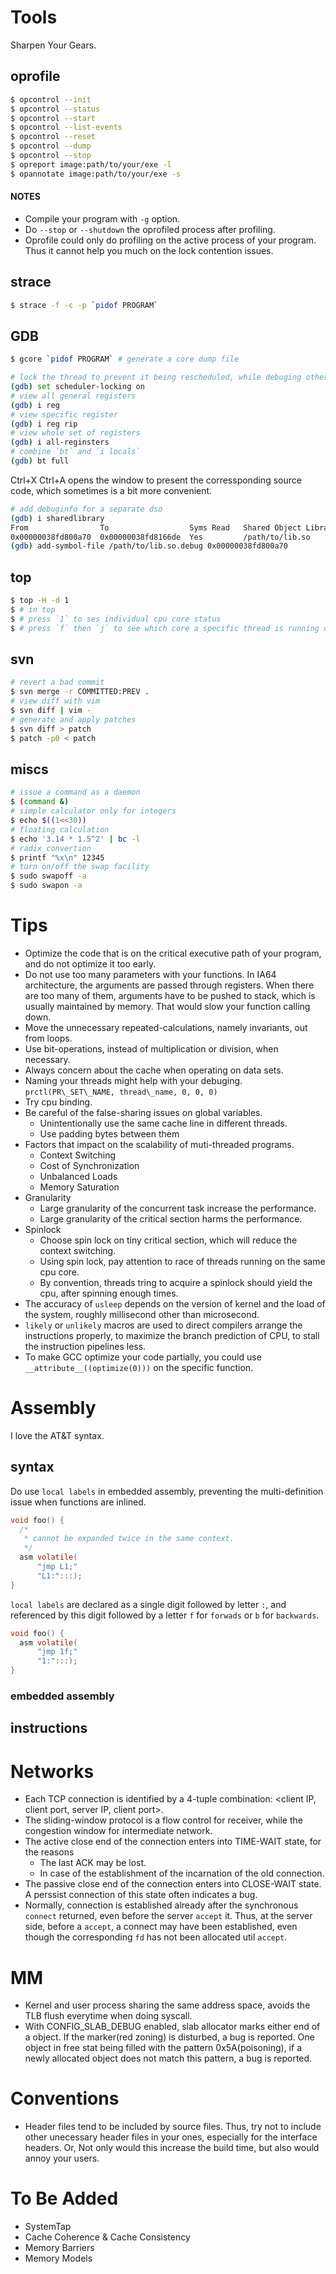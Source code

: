 # Tools
Sharpen Your Gears.

## oprofile
```bash
$ opcontrol --init
$ opcontrol --status
$ opcontrol --start
$ opcontrol --list-events
$ opcontrol --reset
$ opcontrol --dump
$ opcontrol --stop
$ opreport image:path/to/your/exe -l
$ opannotate image:path/to/your/exe -s
```
#### NOTES
* Compile your program with `-g` option.
* Do `--stop` or `--shutdown` the oprofiled process after profiling.
* Oprofile could only do profiling on the active process of your program. Thus it cannot
  help you much on the lock contention issues.


## strace
```bash
$ strace -f -c -p `pidof PROGRAM`
```

## GDB
```bash
$ gcore `pidof PROGRAM` # generate a core dump file
```

```bash
# lock the thread to prevent it being rescheduled, while debuging other than in step mode
(gdb) set scheduler-locking on
# view all general registers
(gdb) i reg
# view specific register
(gdb) i reg rip
# view whole set of registers
(gdb) i all-reginsters
# combine `bt` and `i locals`
(gdb) bt full
```

Ctrl+X Ctrl+A opens the window to present the corressponding source code, which sometimes is a bit more convenient.

```bash
# add debuginfo for a separate dso
(gdb) i sharedlibrary
From                To                  Syms Read   Shared Object Library
0x00000038fd800a70  0x00000038fd8166de  Yes         /path/to/lib.so
(gdb) add-symbol-file /path/to/lib.so.debug 0x00000038fd800a70
```

## top
```bash
$ top -H -d 1
$ # in top
$ # press `1` to ses individual cpu core status
$ # press `f` then `j` to see which core a specific thread is running on
```

## svn
```bash
# revert a bad commit
$ svn merge -r COMMITTED:PREV .
# view diff with vim
$ svn diff | vim -
# generate and apply patches
$ svn diff > patch
$ patch -p0 < patch
```

## miscs
```bash
# issue a command as a daemon
$ (command &)
# simple calculator only for integers
$ echo $((1<<30))
# floating calculation
$ echo '3.14 * 1.5^2' | bc -l
# radix convertion
$ printf "%x\n" 12345
# turn on/off the swap facility
$ sudo swapoff -a
$ sudo swapon -a
```


# Tips
* Optimize the code that is on the critical executive path of your program, and do not optimize it too early.
* Do not use too many parameters with your functions.
  In IA64 architecture, the arguments are passed through registers.
  When there are too many of them, arguments have to be pushed to stack, which is
  usually maintained by memory. That would slow your function calling down.
* Move the unnecessary repeated-calculations, namely invariants, out from loops.
* Use bit-operations, instead of multiplication or division, when necessary.
* Always concern about the cache when operating on data sets.
* Naming your threads might help with your debuging. `prctl(PR\_SET\_NAME, thread\_name, 0, 0, 0)`
* Try cpu binding.
* Be careful of the false-sharing issues on global variables.
  * Unintentionally use the same cache line in different threads.
  * Use padding bytes between them
* Factors that impact on the scalability of muti-threaded programs.
  * Context Switching
  * Cost of Synchronization
  * Unbalanced Loads
  * Memory Saturation
* Granularity
  * Large granularity of the concurrent task increase the performance.
  * Large granularity of the critical section harms the performance.
* Spinlock
  * Choose spin lock on tiny critical section, which will reduce the context switching.
  * Using spin lock, pay attention to race of threads running on the same cpu core.
  * By convention, threads tring to acquire a spinlock should yield the cpu, after spinning enough times.
* The accuracy of `usleep` depends on the version of kernel and the load of the system, roughly millisecond other than microsecond.
* `likely` or `unlikely` macros are used to direct compilers arrange the instructions properly, to maximize the branch prediction of CPU, to stall the instruction pipelines less.
* To make GCC optimize your code partially, you could use `__attribute__((optimize(0)))` on the specific function.

# Assembly

I love the AT&T syntax.

## syntax

Do use `local labels` in embedded assembly, preventing the multi-definition issue when functions are inlined.
```c
void foo() {
  /*
   * cannot be expanded twice in the same context.
   */
  asm volatile(
      "jmp L1;"
      "L1:":::);
}
```

`local labels` are declared as a single digit followed by letter `:`, and referenced by this digit followed by a letter `f` for `forwads` or `b` for `backwards`.

```c
void foo() {
  asm volatile(
      "jmp 1f;"
      "1:":::);
}
```

### embedded assembly

## instructions

# Networks
* Each TCP connection is identified by a 4-tuple combination: <client IP, client port, server IP, client port>.
* The sliding-window protocol is a flow control for receiver, while the congestion window for intermediate network.
* The active close end of the connection enters into TIME-WAIT state, for the reasons
  * The last ACK may be lost.
  * In case of the establishment of the incarnation of the old connection.
* The passive close end of the connection enters into CLOSE-WAIT state. A perssist connection of this state often indicates a bug.
* Normally, connection is established already after the synchronous `connect` returned, even before the server `accept` it.
  Thus, at the server side, before a `accept`, a connect may have been established, even though the corresponding `fd` has not been allocated util `accept`.

# MM
* Kernel and user process sharing the same address space, avoids the TLB flush everytime when doing syscall. 
* With CONFIG_SLAB_DEBUG enabled, slab allocator marks either end of a object. If the marker(red zoning) is disturbed, a bug is reported. One object in free stat being filled with the pattern 0x5A(poisoning), if a newly allocated object does not match this pattern, a bug is reported.  

# Conventions
* Header files tend to be included by source files. Thus, try not to include other unecessary header files in your ones, especially for the interface headers. Or, Not only would this increase the build time, but also would annoy your users. 

# To Be Added
* SystemTap
* Cache Coherence & Cache Consistency
* Memory Barriers
* Memory Models
